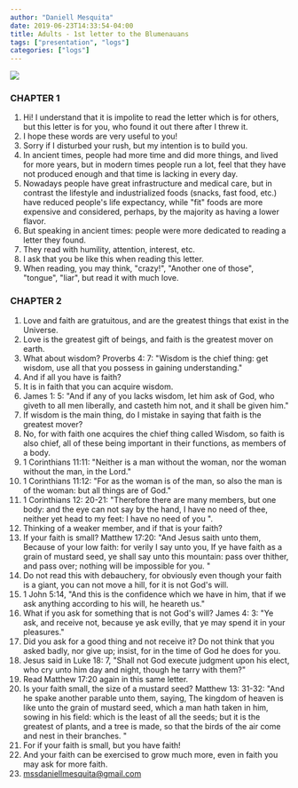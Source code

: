 ```yaml
---
author: "Daniell Mesquita"
date: 2019-06-23T14:33:54-04:00
title: Adults - 1st letter to the Blumenauans
tags: ["presentation", "logs"]
categories: ["logs"]
---
```


![](img/letters/blumenauans/1.png)

### CHAPTER 1

1. Hi! I understand that it is impolite to read the letter which is for others, but this letter is for you, who found it out there after I threw it.
2. I hope these words are very useful to you!
3. Sorry if I disturbed your rush, but my intention is to build you.
4. In ancient times, people had more time and did more things, and lived for more years, but in modern times people run a lot, feel that they have not produced enough and that time is lacking in every day.
5. Nowadays people have great infrastructure and medical care, but in contrast the lifestyle and industrialized foods \(snacks, fast food, etc.\) have reduced people's life expectancy, while "fit" foods are more expensive and considered, perhaps, by the majority as having a lower flavor.
6. But speaking in ancient times: people were more dedicated to reading a letter they found.
7. They read with humility, attention, interest, etc.
8. I ask that you be like this when reading this letter.
9. When reading, you may think, "crazy!", "Another one of those", "tongue", "liar", but read it with much love.

### CHAPTER 2

1. Love and faith are gratuitous, and are the greatest things that exist in the Universe.
2. Love is the greatest gift of beings, and faith is the greatest mover on earth.
3. What about wisdom? Proverbs 4: 7: "Wisdom is the chief thing: get wisdom, use all that you possess in gaining understanding."
4. And if all you have is faith?
5. It is in faith that you can acquire wisdom.
6. James 1: 5: "And if any of you lacks wisdom, let him ask of God, who giveth to all men liberally, and casteth him not, and it shall be given him."
7. If wisdom is the main thing, do I mistake in saying that faith is the greatest mover?
8. No, for with faith one acquires the chief thing called Wisdom, so faith is also chief, all of these being important in their functions, as members of a body.
9. 1 Corinthians 11:11: "Neither is a man without the woman, nor the woman without the man, in the Lord."
10. 1 Corinthians 11:12: "For as the woman is of the man, so also the man is of the woman: but all things are of God."
11. 1 Corinthians 12: 20-21: "Therefore there are many members, but one body: and the eye can not say by the hand, I have no need of thee, neither yet head to my feet: I have no need of you ".
12. Thinking of a weaker member, and if that is your faith?
13. If your faith is small? Matthew 17:20: "And Jesus saith unto them, Because of your low faith: for verily I say unto you, If ye have faith as a grain of mustard seed, ye shall say unto this mountain: pass over thither, and pass over; nothing will be impossible for you. "
14. Do not read this with debauchery, for obviously even though your faith is a giant, you can not move a hill, for it is not God's will.
15. 1 John 5:14, "And this is the confidence which we have in him, that if we ask anything according to his will, he heareth us."
16. What if you ask for something that is not God's will? James 4: 3: "Ye ask, and receive not, because ye ask evilly, that ye may spend it in your pleasures."
17. Did you ask for a good thing and not receive it? Do not think that you asked badly, nor give up; insist, for in the time of God he does for you.
18. Jesus said in Luke 18: 7, "Shall not God execute judgment upon his elect, who cry unto him day and night, though he tarry with them?"
19. Read Matthew 17:20 again in this same letter.
20. Is your faith small, the size of a mustard seed? Matthew 13: 31-32: "And he spake another parable unto them, saying, The kingdom of heaven is like unto the grain of mustard seed, which a man hath taken in him, sowing in his field: which is the least of all the seeds; but it is the greatest of plants, and a tree is made, so that the birds of the air come and nest in their branches. "
21. For if your faith is small, but you have faith!
22. And your faith can be exercised to grow much more, even in faith you may ask for more faith.
23. mssdaniellmesquita@gmail.com